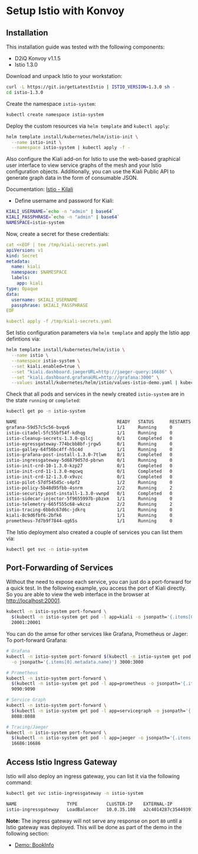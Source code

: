 # Setup Istio with Konvoy

## Installation

This installation guide was tested with the following components:

- D2iQ Konvoy v1.1.5
- Istio 1.3.0

Download and unpack Istio to your workstation:

```bash
curl -L https://git.io/getLatestIstio | ISTIO_VERSION=1.3.0 sh -
cd istio-1.3.0
```

Create the namespace `istio-system`:

```bash
kubectl create namespace istio-system
```

Deploy the custom resources via `helm template` and `kubectl apply`:

```bash
helm template install/kubernetes/helm/istio-init \
  --name istio-init \
  --namespace istio-system | kubectl apply -f -
```

Also configure the Kiali add-on for Istio to use the web-based graphical user interface to view service graphs of the mesh and your Istio configuration objects. Additionally, you can use the Kiali Public API to generate graph data in the form of consumable JSON.

Documentation: [Istio - Kilali][istio-kiali]

- Define username and password for Kiali:

```bash
KIALI_USERNAME=`echo -n "admin" | base64`
KIALI_PASSPHRASE=`echo -n "admin" | base64`
NAMESPACE=istio-system
```

Now, create a secret for these credentials:

```yaml
cat <<EOF | tee /tmp/kiali-secrets.yaml
apiVersion: v1
kind: Secret
metadata:
  name: kiali
  namespace: $NAMESPACE
  labels:
    app: kiali
type: Opaque
data:
  username: $KIALI_USERNAME
  passphrase: $KIALI_PASSPHRASE
EOF

kubectl apply -f /tmp/kiali-secrets.yaml
```

Set Istio configuration parameters via `helm template` and apply the Istio app defintions via:

```bash
helm template install/kubernetes/helm/istio \
  --name istio \
  --namespace istio-system \
  --set kiali.enabled=true \
  --set "kiali.dashboard.jaegerURL=http://jaeger-query:16686" \
  --set "kiali.dashboard.grafanaURL=http://grafana:3000" \
  --values install/kubernetes/helm/istio/values-istio-demo.yaml | kubectl apply -f -
```

Check that all pods and services in the newly created `istio-system` are in the state `running` or `completed`:

```bash
kubectl get po -n istio-system

NAME                                      READY   STATUS      RESTARTS   AGE
grafana-59d57c5c56-bvqx6                  1/1     Running     0          60s
istio-citadel-5fc55bf54f-kdhqg            1/1     Running     0          57s
istio-cleanup-secrets-1.3.0-qslcj         0/1     Completed   0          78s
istio-egressgateway-774bcbb8bf-jrgw5      0/1     Running     0          61s
istio-galley-64f56bc4ff-h5c4d             1/1     Running     0          62s
istio-grafana-post-install-1.3.0-7tlwm    0/1     Completed   0          82s
istio-ingressgateway-5d6879d57d-pbrwn     0/1     Running     0          61s
istio-init-crd-10-1.3.0-kzp27             0/1     Completed   0          2m27s
istio-init-crd-11-1.3.0-mqcwq             0/1     Completed   0          2m26s
istio-init-crd-12-1.3.0-x9vzc             0/1     Completed   0          2m26s
istio-pilot-57df545d5c-s4pf2              1/2     Running     0          58s
istio-policy-5b48d95fbb-4snrm             2/2     Running     2          59s
istio-security-post-install-1.3.0-vwnpd   0/1     Completed   0          76s
istio-sidecar-injector-5f9655997b-pbzxm   1/1     Running     0          57s
istio-telemetry-665f555c68-wkcsz          2/2     Running     2          59s
istio-tracing-6bbdc67d6c-jdkrq            1/1     Running     0          56s
kiali-8c9d6fbf6-2bfk6                     1/1     Running     0          60s
prometheus-7d7b9f7844-qg65s               1/1     Running     0          58s
```

The Istio deployment also created a couple of services you can list them via:

```bash
kubectl get svc -n istio-system
```

## Port-Forwarding of Services

Without the need to expose each service, you can just do a port-forward for a quick test. In the following example, you access the port of Kiali directly. So you are able to view the web interface in the browser at [http://localhost:20001](http://localhost:20001).

```bash
kubectl -n istio-system port-forward \
  $(kubectl -n istio-system get pod -l app=kiali -o jsonpath='{.items[0].metadata.name}') \
  20001:20001
```

You can do the amse for other services like Grafana, Prometheus or Jager:
To port-forward Grafana:

```bash
# Grafana
kubectl -n istio-system port-forward $(kubectl -n istio-system get pod -l app=grafana \
  -o jsonpath='{.items[0].metadata.name}') 3000:3000

# Prometheus
kubectl -n istio-system port-forward \
  $(kubectl -n istio-system get pod -l app=prometheus -o jsonpath='{.items[0].metadata.name}') \
  9090:9090

# Service Graph
kubectl -n istio-system port-forward \
  $(kubectl -n istio-system get pod -l app=servicegraph -o jsonpath='{.items[0].metadata.name}') \
  8088:8088

# Tracing/Jaeger
kubectl -n istio-system port-forward \
  $(kubectl -n istio-system get pod -l app=jaeger -o jsonpath='{.items[0].metadata.name}') \
  16686:16686
```

## Access Istio Ingress Gateway

Istio will also deploy an ingress gateway, you can list it via the following command:

```bash
kubectl get svc istio-ingressgateway -n istio-system

NAME                   TYPE           CLUSTER-IP    EXTERNAL-IP
istio-ingressgateway   LoadBalancer   10.0.35.108   a2c4014287c3544939122bf1a3d6a617-1341664630.us-west-2.elb.amazonaws.com
```

**Note:** The ingress gateway will not serve any response on port `80` until a Istio gateway was deployed. This will be done as part of the demo in the following section:

- [Demo: BookInfo](../bookinfo/)

[istio-kiali]: https://istio.io/docs/tasks/telemetry/kiali/
